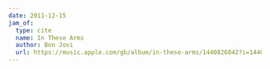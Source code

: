 ```yaml
---
date: 2011-12-15
jam_of:
  type: cite
  name: In These Arms
  author: Bon Jovi
  url: https://music.apple.com/gb/album/in-these-arms/1440826842?i=1440826866
---
```

